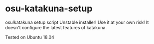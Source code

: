 # osu-katakuna-setup
osu!katakuna setup script
Unstable installer! Use it at your own risk! It doesn't configure the latest features of katakuna.

Tested on Ubuntu 18.04
